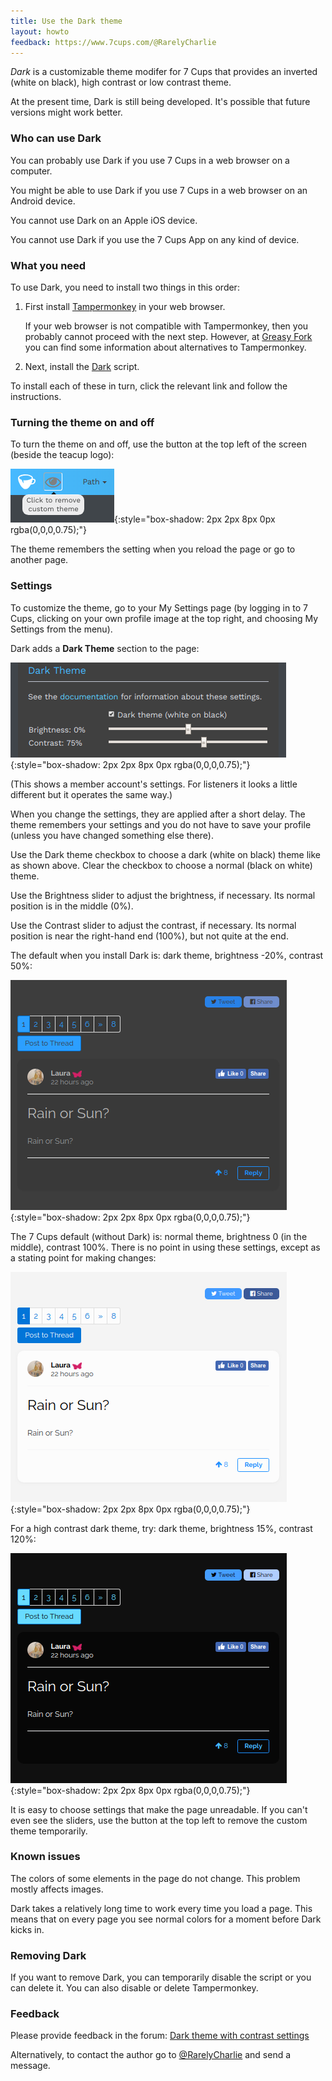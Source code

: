```yaml
---
title: Use the Dark theme
layout: howto
feedback: https://www.7cups.com/@RarelyCharlie
---
```

*Dark* is a customizable theme modifer for 7 Cups that provides an inverted (white on black), high contrast or low contrast theme.

At the present time, Dark is still being developed. It's possible that future versions might work better.

### Who can use Dark
You can probably use Dark if you use 7 Cups in a web browser on a computer.

You might be able to use Dark if you use 7 Cups in a web browser on an Android device.

You cannot use Dark on an Apple iOS device.

You cannot use Dark if you use the 7 Cups App on any kind of device.

### What you need
To use Dark, you need to install two things in this order:

1. First install [Tampermonkey](http://tampermonkey.net/) in your web browser.

   If your web browser is not compatible with Tampermonkey, then you probably cannot proceed with the next step. However, at [Greasy Fork](https://greasyfork.org/en) you can find some information about alternatives to Tampermonkey.

2. Next, install the [Dark](https://greasyfork.org/en/scripts/370980-7-cups-dark-theme) script.

To install each of these in turn, click the relevant link and follow the instructions.

### Turning the theme on and off
To turn the theme on and off, use the button at the top left of the screen (beside the teacup logo):

![Button](/assets/dark/button.png){:style="box-shadow: 2px 2px 8px 0px rgba(0,0,0,0.75);"}

The theme remembers the setting when you reload the page or go to another page.

### Settings
To customize the theme, go to your My Settings page (by logging in to 7 Cups, clicking on your own profile image at the top right, and choosing My Settings from the menu).

Dark adds a **Dark Theme** section to the page:

![Settings](/assets/dark/settings.png){:style="box-shadow: 2px 2px 8px 0px rgba(0,0,0,0.75);"}

(This shows a member account's settings. For listeners it looks a little different but it operates the same way.)

When you change the settings, they are applied after a short delay. The theme remembers your settings and you do not have to save your profile (unless you have changed something else there).

Use the Dark theme checkbox to choose a dark (white on black) theme like as shown above. Clear the checkbox to choose a normal (black on white) theme.

Use the Brightness slider to adjust the brightness, if necessary. Its normal position is in the middle (0%).

Use the Contrast slider to adjust the contrast, if necessary. Its normal position is near the right-hand end (100%), but not quite at the end.

The default when you install Dark is: dark theme, brightness -20%, contrast 50%:

![Default](/assets/dark/default.png){:style="box-shadow: 2px 2px 8px 0px rgba(0,0,0,0.75);"}

The 7 Cups default (without Dark) is: normal theme, brightness 0 (in the middle), contrast 100%. There is no point in using these settings, except as a stating point for making changes:

![Normal](/assets/dark/normal.png){:style="box-shadow: 2px 2px 8px 0px rgba(0,0,0,0.75);"}

For a high contrast dark theme, try: dark theme, brightness 15%, contrast 120%:

![Very dark](/assets/dark/inverted-hi.png){:style="box-shadow: 2px 2px 8px 0px rgba(0,0,0,0.75);"}

It is easy to choose settings that make the page unreadable. If you can't even see the sliders, use the button at the top left to remove the custom theme temporarily.

### Known issues
The colors of some elements in the page do not change. This problem mostly affects images.

Dark takes a relatively long time to work every time you load a page. This means that on every page you see normal colors for a moment before Dark kicks in.

### Removing Dark
If you want to remove Dark, you can temporarily disable the script or you can delete it. You can also disable or delete Tampermonkey.

### Feedback
Please provide feedback in the forum: [Dark theme with contrast settings](https://www.7cups.com/forum/)

Alternatively, to contact the author go to [@RarelyCharlie](https://www.7cups.com/@RarelyCharlie) and send a message.
